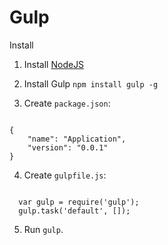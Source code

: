 # Gulp
Install

1) Install <a href="https://nodejs.org/">NodeJS</a>
2) Install Gulp <code>npm install gulp -g</code>

3) Create <code>package.json</code>:

<code>
{
    "name": "Application",
    "version": "0.0.1"
}
</code>

4) Create <code>gulpfile.js</code>:

<code>
  var gulp = require('gulp');
  gulp.task('default', []); 
</code>

5) Run <code>gulp</code>. 
